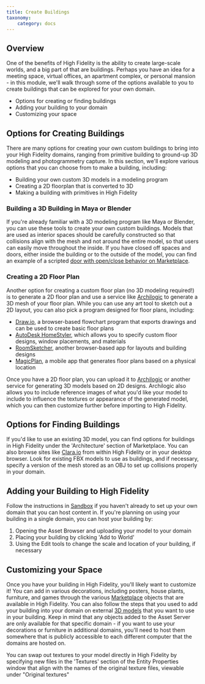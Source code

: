 ```yaml
---
title: Create Buildings
taxonomy:
    category: docs
---
```


## Overview

One of the benefits of High Fidelity is the ability to create large-scale worlds, and a big part of that are buildings. Perhaps you have an idea for a meeting space, virtual offices, an apartment complex, or personal mansion - in this module, we'll walk through some of the options available to you to create buildings that can be explored for your own domain.

- Options for creating or finding buildings
- Adding your building to your domain
- Customizing your space

## Options for Creating Buildings

There are many options for creating your own custom buildings to bring into your High Fidelity domains, ranging from primitive building to ground-up 3D modeling and photogrammetry capture. In this section, we'll explore various options that you can choose from to make a building, including:

- Building your own custom 3D models in a modeling program
- Creating a 2D floorplan that is converted to 3D
- Making a building with primitives in High Fidelity

### Building a 3D Building in Maya or Blender

If you're already familiar with a 3D modeling program like Maya or Blender, you can use these tools to create your own custom buildings. Models that are used as interior spaces should be carefully constructed so that collisions align with the mesh and not around the entire model, so that users can easily move throughout the inside. If you have closed off spaces and doors, either inside the building or to the outside of the model, you can find an example of a scripted [door with open/close behavior on Marketplace](https://highfidelity.com/marketplace?q=door).

### Creating a 2D Floor Plan

Another option for creating a custom floor plan (no 3D modeling required!) is to generate a 2D floor plan and use a service like [Archilogic](http://archilogic.com/) to generate a 3D mesh of your floor plan. While you can use any art tool to sketch out a 2D layout, you can also pick a program designed for floor plans, including:

- [Draw.io](https://www.draw.io/), a browser-based flowchart program that exports drawings and can be used to create basic floor plans
- [AutoDesk HomeStyler](http://www.homestyler.com/designer), which allows you to specify custom floor designs, window placements, and materials
- [RoomSketcher](http://www.roomsketcher.com/), another browser-based app for layouts and building designs
- [MagicPlan](http://www.sensopia.com/), a mobile app that generates floor plans based on a physical location

Once you have a 2D floor plan, you can upload it to [Archilogic](http://archilogic.com/) or another service for generating 3D models based on 2D designs. Archilogic also allows you to include reference images of what you'd like your model to include to influence the textures or appearance of the generated model, which you can then customize further before importing to High Fidelity.

## Options for Finding Buildings

If you'd like to use an existing 3D model, you can find options for buildings in High Fidelity under the 'Architecture' section of Marketplace. You can also browse sites like [Clara.io](http://clara.io/) from within High Fidelity or in your desktop browser. Look for existing FBX models to use as buildings, and if necessary, specify a version of the mesh stored as an OBJ to set up collisions properly in your domain.

## Adding your Building to High Fidelity

Follow the instructions in [Sandbox](https://wiki.highfidelity.com/wiki/Sandbox) if you haven't already to set up your own domain that you can host content in. If you're planning on using your building in a single domain, you can host your building by:

1. Opening the Asset Browser and uploading your model to your domain
2. Placing your building by clicking 'Add to World'
3. Using the Edit tools to change the scale and location of your building, if necessary

## Customizing your Space

Once you have your building in High Fidelity, you'll likely want to customize it! You can add in various decorations, including posters, house plants, furniture, and games through the various [Marketplace](https://wiki.highfidelity.com/wiki/Marketplace) objects that are available in High Fidelity. You can also follow the steps that you used to add your building into your domain on external [3D models](https://wiki.highfidelity.com/wiki/3D_models) that you want to use in your building. Keep in mind that any objects added to the Asset Server are only available for that specific domain - if you want to use your decorations or furniture in additional domains, you'll need to host them somewhere that is publicly accessible to each different computer that the domains are hosted on.

You can swap out textures to your model directly in High Fidelity by specifying new files in the 'Textures' section of the Entity Properties window that align with the names of the original texture files, viewable under "Original textures"
